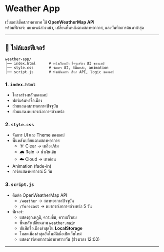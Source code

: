 # Weather App

เว็บแอปเช็คสภาพอากาศ ใช้ **OpenWeatherMap API**  
พร้อมฟีเจอร์: พยากรณ์ล่วงหน้า, เปลี่ยนพื้นหลังตามสภาพอากาศ, และบันทึกการค้นหาล่าสุด  

---

## 📂 ไฟล์และฟีเจอร์
    weather-app/
    │── index.html      # หน้าเว็บหลัก โครงสร้าง UI ของแอป
    │── style.css       # จัดการ UI, สีพื้นหลัง, animation
    │── script.js       # ฟังก์ชันหลัก เรียก API, logic ของแอป

### 1. `index.html`
- โครงสร้างหลักของแอป
- ฟอร์มค้นหาชื่อเมือง
- ส่วนแสดงสภาพอากาศปัจจุบัน
- ส่วนแสดงพยากรณ์อากาศล่วงหน้า

### 2. `style.css`
- จัดการ UI และ Theme ของแอป
- พื้นหลังเปลี่ยนตามสภาพอากาศ
  - ☀️ Clear → เหลือง/ส้ม
  - 🌧️ Rain → น้ำเงินเข้ม
  - ☁️ Cloud → เทาอ่อน
- Animation (fade-in)
- การ์ดแสดงพยากรณ์ 5 วัน

### 3. `script.js`
- ติดต่อ OpenWeatherMap API
  - `/weather` → สภาพอากาศปัจจุบัน
  - `/forecast` → พยากรณ์อากาศล่วงหน้า 5 วัน
- ฟีเจอร์:
  - แสดงอุณหภูมิ, ความชื้น, ความเร็วลม
  - พื้นหลังเปลี่ยนตาม `weather.main`
  - บันทึกชื่อเมืองล่าสุดใน **LocalStorage**
  - โหลดเมืองล่าสุดอัตโนมัติเมื่อเปิดเว็บใหม่
  - แสดงการ์ดพยากรณ์อากาศรายวัน (ช่วงเวลา 12:00)

---
